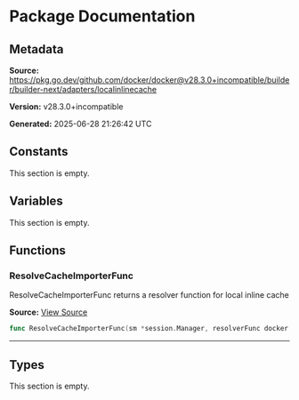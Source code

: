 # Package Documentation

## Metadata

**Source:** https://pkg.go.dev/github.com/docker/docker@v28.3.0+incompatible/builder/builder-next/adapters/localinlinecache

**Version:** v28.3.0+incompatible

**Generated:** 2025-06-28 21:26:42 UTC

## Constants

This section is empty.

## Variables

This section is empty.

## Functions

### ResolveCacheImporterFunc

ResolveCacheImporterFunc returns a resolver function for local inline cache

**Source:** [View Source](https://github.com/docker/docker/blob/v28.3.0/builder/builder-next/adapters/localinlinecache/inlinecache.go#L26)  

```go
func ResolveCacheImporterFunc(sm *session.Manager, resolverFunc docker.RegistryHosts, cs content.Store, rs reference.Store, is imagestore.Store) remotecache.ResolveCacheImporterFunc
```

---

## Types

This section is empty.

